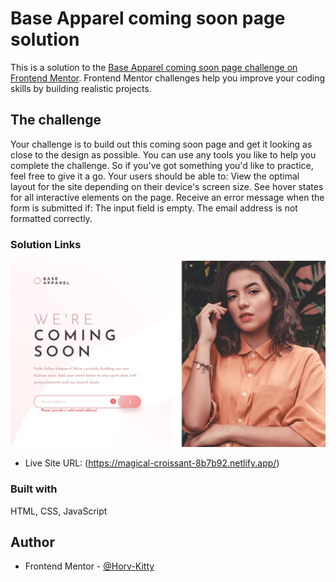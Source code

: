 # Base Apparel coming soon page solution

This is a solution to the [Base Apparel coming soon page challenge on Frontend Mentor](https://www.frontendmentor.io/challenges/base-apparel-coming-soon-page-5d46b47f8db8a7063f9331a0/hub/base-apparel-coming-soon-page-B_t8CozcOm). Frontend Mentor challenges help you improve your coding skills by building realistic projects.

## The challenge

Your challenge is to build out this coming soon page and get it looking as close to the design as possible.
You can use any tools you like to help you complete the challenge. So if you've got something you'd like to practice, feel free to give it a go.
Your users should be able to:
View the optimal layout for the site depending on their device's screen size.
See hover states for all interactive elements on the page.
Receive an error message when the form is submitted if:
The input field is empty.
The email address is not formatted correctly.

### Solution Links

![](src/images/screenshot.jpg)

- Live Site URL: (https://magical-croissant-8b7b92.netlify.app/)

### Built with

HTML, CSS, JavaScript

## Author

- Frontend Mentor - [@Horv-Kitty](https://www.frontendmentor.io/profile/Horv-Kitty)
